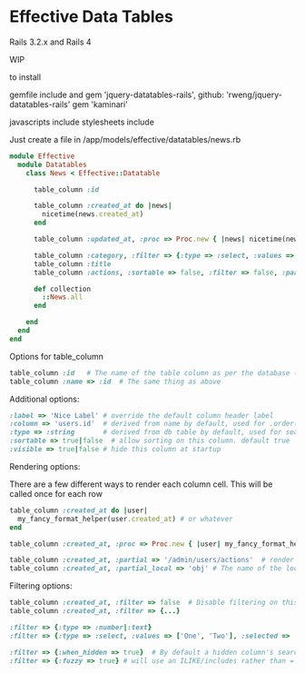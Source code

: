 # Effective Data Tables

Rails 3.2.x and Rails 4

WIP

to install

gemfile include
and 
gem 'jquery-datatables-rails', github: 'rweng/jquery-datatables-rails'
gem 'kaminari'

javascripts include
stylesheets include

Just create a file in /app/models/effective/datatables/news.rb

```ruby
module Effective
  module Datatables
    class News < Effective::Datatable

      table_column :id

      table_column :created_at do |news| 
        nicetime(news.created_at) 
      end

      table_column :updated_at, :proc => Proc.new { |news| nicetime(news.updated_at) }

      table_column :category, :filter => {:type => :select, :values => ::News::CATEGORIES }
      table_column :title
      table_column :actions, :sortable => false, :filter => false, :partial => '/admin/news/actions'

      def collection
        ::News.all
      end

    end
  end
end
```

Options for table_column

```ruby
table_column :id   # The name of the table column as per the database (or a .select('something' AS 'blah'))
table_column :name => :id  # The same thing as above
```

Additional options:

```ruby
:label => 'Nice Label' # override the default column header label
:column => 'users.id'  # derived from name by default, used for .order() and .where() clauses
:type => :string       # derived from db table by default, used for searching.  Valid options include :string, :text, :datetime, :integer, :year, :boolean
:sortable => true|false  # allow sorting on this column. default true
:visible => true|false # hide this column at startup
```

Rendering options:

There are a few different ways to render each column cell.
This will be called once for each row

```ruby
table_column :created_at do |user|
  my_fancy_format_helper(user.created_at) # or whatever
end

table_column :created_at, :proc => Proc.new { |user| my_fancy_format_helper(user.created_at) }

table_column :created_at, :partial => '/admin/users/actions'  # render this partial for each row of the table
table_column :created_at, :partial_local => 'obj' # The name of the local object in the partial.  Defaults to 'user' or 'actions' or 'obj'
```

Filtering options:

```ruby
table_column :created_at, :filter => false  # Disable filtering on this column entirely
table_column :created_at, :filter => {...}

:filter => {:type => :number|:text}
:filter => {:type => :select, :values => ['One', 'Two'], :selected => 'Two'}

:filter => {:when_hidden => true}  # By default a hidden column's search filter will be ignored, unless this is true
:filter => {:fuzzy => true} # will use an ILIKE/includes rather than = (for selects basically)

```
